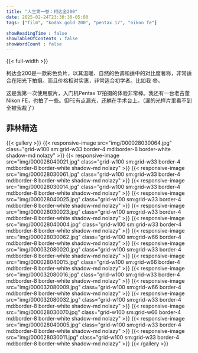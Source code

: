 ```yaml
---
title: "人生第一卷：柯达金200"
date: 2025-02-24T23:30:30-05:00
tags: ["film", "kodak gold 200", "pentax 17", "nikon fe"]

showReadingTime : false
showTableOfContents : false
showWordCount : false
---
```


{{< full-width >}}

柯达金200是一款彩色负片，以其温暖、自然的色调和适中的对比度著称，非常适合在阳光下拍摄。而且价格相对实惠，非常适合初学者。比如我 😎。

这是我第一次使用胶片，入门机Pentax 17拍摄的体验非常棒。我还有一台老古董Nikon FE，也拍了一些。但FE有点漏光，还躺在手术台上。（漏的光样片里看不到全被我裁了）

## 菲林精选

{{< gallery >}}
  {{< responsive-image src="img/000028030064.jpg" class="grid-w100 sm:grid-w33 border-4 md:border-8 border-white shadow-md nolazy" >}}
  {{< responsive-image src="img/000028040021.jpg" class="grid-w100 sm:grid-w33 border-4 md:border-8 border-white shadow-md nolazy" >}}
  {{< responsive-image src="img/000028030061.jpg" class="grid-w100 sm:grid-w33 border-4 md:border-8 border-white shadow-md nolazy" >}}
  {{< responsive-image src="img/000028030014.jpg" class="grid-w100 sm:grid-w33 border-4 md:border-8 border-white shadow-md nolazy" >}}
  {{< responsive-image src="img/000028040025.jpg" class="grid-w100 sm:grid-w33 border-4 md:border-8 border-white shadow-md nolazy" >}}
  {{< responsive-image src="img/000028030023.jpg" class="grid-w100 sm:grid-w33 border-4 md:border-8 border-white shadow-md nolazy" >}}
  {{< responsive-image src="img/000028040004.jpg" class="grid-w100 sm:grid-w33 border-4 md:border-8 border-white shadow-md nolazy" >}}
  {{< responsive-image src="img/000028030062.jpg" class="grid-w100 sm:grid-w66 border-4 md:border-8 border-white shadow-md nolazy" >}}
  {{< responsive-image src="img/000032080020.jpg" class="grid-w100 sm:grid-w33 border-4 md:border-8 border-white shadow-md nolazy" >}}
  {{< responsive-image src="img/000028040015.jpg" class="grid-w100 sm:grid-w66 border-4 md:border-8 border-white shadow-md nolazy" >}}
  {{< responsive-image src="img/000032080016.jpg" class="grid-w100 sm:grid-w33 border-4 md:border-8 border-white shadow-md nolazy" >}}
  {{< responsive-image src="img/000032080009.jpg" class="grid-w100 sm:grid-w66 border-4 md:border-8 border-white shadow-md nolazy" >}}
  {{< responsive-image src="img/000032080032.jpg" class="grid-w100 sm:grid-w33 border-4 md:border-8 border-white shadow-md nolazy" >}}
  {{< responsive-image src="img/000028030070.jpg" class="grid-w100 sm:grid-w66 border-4 md:border-8 border-white shadow-md nolazy" >}}
  {{< responsive-image src="img/000028040005.jpg" class="grid-w100 sm:grid-w33 border-4 md:border-8 border-white shadow-md nolazy" >}}
  {{< responsive-image src="img/000028030011.jpg" class="grid-w100 sm:grid-w33 border-4 md:border-8 border-white shadow-md nolazy" >}}
{{< /gallery >}}
